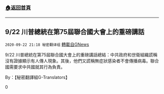 ###  [:house:返回首頁](https://github.com/ourhimalayas/txt)
---

## 9/22 川普總統在第75屆聯合國大會上的重磅講話
`2020-09-22 21:18 秘密翻译组` [轉載自GNews](https://gnews.org/zh-hant/378622/)

9/22 川普總統在第75屆聯合國大會上的重磅講話總結：中共政府和世衛組織謊稱沒有證據顯示有人傳人現象。其後，他們又謊稱無症狀感染者不會傳播病毒。聯合國需要求中共國就其行為負責。



By：【秘密翻譯組G-Translators】

0
